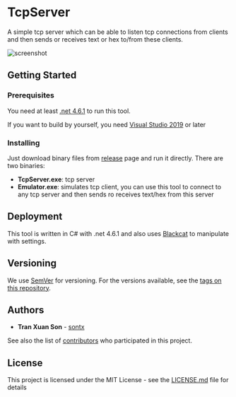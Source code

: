 # TcpServer

A simple tcp server which can be able to listen tcp connections from clients and then sends or receives text or hex to/from these clients.

![screenshot](https://raw.githubusercontent.com/sontx/tcpserver/master/screenshot.png)

## Getting Started


### Prerequisites

You need at least [.net 4.6.1](https://www.microsoft.com/en-us/download/details.aspx?id=49981) to run this tool.

If you want to build by yourself, you need [Visual Studio 2019](https://visualstudio.microsoft.com/vs/) or later

### Installing

Just download binary files from [release](https://github.com/sontx/tcpserver/releases) page and run it directly. There are two binaries:

- **TcpServer.exe**: tcp server
- **Emulator.exe**: simulates tcp client, you can use this tool to connect to any tcp server and then sends ro receives text/hex from this server

## Deployment

This tool is written in C# with .net 4.6.1 and also uses [Blackcat](https://github.com/sontx/blackcat) to manipulate with settings.

## Versioning

We use [SemVer](http://semver.org/) for versioning. For the versions available, see the [tags on this repository](https://github.com/sontx/tcpserver/tags). 

## Authors

* **Tran Xuan Son** - [sontx](https://github.com/sontx)

See also the list of [contributors](https://github.com/sontx/tcpserver/contributors) who participated in this project.

## License

This project is licensed under the MIT License - see the [LICENSE.md](LICENSE.md) file for details